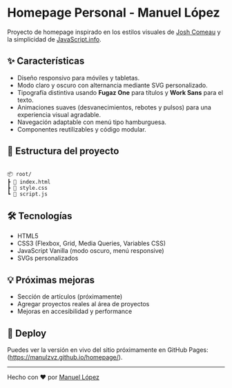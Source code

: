# Homepage Personal - Manuel López

 Proyecto de homepage inspirado en los estilos visuales de [Josh Comeau](https://www.joshwcomeau.com/) y la simplicidad de [JavaScript.info](https://javascript.info/).

## ✨ Características

- Diseño responsivo para móviles y tabletas.
- Modo claro y oscuro con alternancia mediante SVG personalizado.
- Tipografía distintiva usando **Fugaz One** para títulos y **Work Sans** para el texto.
- Animaciones suaves (desvanecimientos, rebotes y pulsos) para una experiencia visual agradable.
- Navegación adaptable con menú tipo hamburguesa.
- Componentes reutilizables y código modular.

## 📁 Estructura del proyecto

```

📦 root/
┣ 📄 index.html
┣ 📄 style.css
┗ 📄 script.js

```

## 🛠️ Tecnologías

- HTML5
- CSS3 (Flexbox, Grid, Media Queries, Variables CSS)
- JavaScript Vanilla (modo oscuro, menú responsive)
- SVGs personalizados

## 💡 Próximas mejoras

- Sección de artículos (próximamente)
- Agregar proyectos reales al área de proyectos
- Mejoras en accesibilidad y performance

## 🚀 Deploy

Puedes ver la versión en vivo del sitio próximamente en GitHub Pages: (https://manulzvz.github.io/homepage/).

---

Hecho con ❤️ por [Manuel López](https://github.com/manulzvz)
